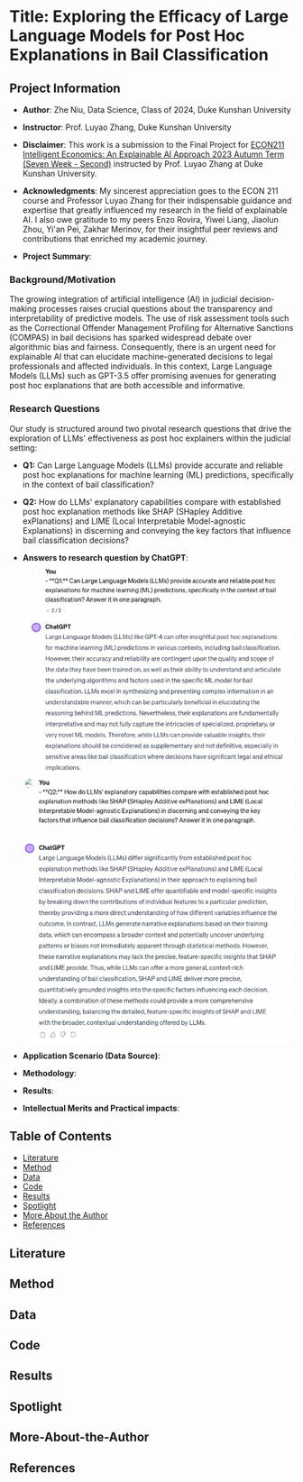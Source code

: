 # Title: Exploring the Efficacy of Large Language Models for Post Hoc Explanations in Bail Classification

## Project Information

- **Author**: Zhe Niu, Data Science, Class of 2024, Duke Kunshan University
- **Instructor**: Prof. Luyao Zhang, Duke Kunshan University
- **Disclaimer**: This work is a submission to the Final Project for [ECON211 Intelligent Economics: An Explainable AI Approach 2023 Autumn Term (Seven Week - Second)](https://ms.pubpub.org/) instructed by Prof. Luyao Zhang at Duke Kunshan University.
- **Acknowledgments**: My sincerest appreciation goes to the ECON 211 course and Professor Luyao Zhang for their indispensable guidance and expertise that greatly influenced my research in the field of explainable AI. I also owe gratitude to my peers Enzo Rovira, Yiwei Liang, Jiaolun Zhou, Yi'an Pei, Zakhar Merinov, for their insightful peer reviews and contributions that enriched my academic journey.

- **Project Summary**: 
### Background/Motivation
The growing integration of artificial intelligence (AI) in judicial decision-making processes raises crucial questions about the transparency and interpretability of predictive models. The use of risk assessment tools such as the Correctional Offender Management Profiling for Alternative Sanctions (COMPAS) in bail decisions has sparked widespread debate over algorithmic bias and fairness. Consequently, there is an urgent need for explainable AI that can elucidate machine-generated decisions to legal professionals and affected individuals. In this context, Large Language Models (LLMs) such as GPT-3.5 offer promising avenues for generating post hoc explanations that are both accessible and informative.

### Research Questions
Our study is structured around two pivotal research questions that drive the exploration of LLMs' effectiveness as post hoc explainers within the judicial setting:

- **Q1:** Can Large Language Models (LLMs) provide accurate and reliable post hoc explanations for machine learning (ML) predictions, specifically in the context of bail classification?
  
- **Q2:** How do LLMs' explanatory capabilities compare with established post hoc explanation methods like SHAP (SHapley Additive exPlanations) and LIME (Local Interpretable Model-agnostic Explanations) in discerning and conveying the key factors that influence bail classification decisions?

- **Answers to research question by ChatGPT**: 
![GPT_Answer_Q1](GPT_Answer_1.png)
![GPT_Answer_Q2](GPT_Answer_2.png)

- **Application Scenario (Data Source)**:

- **Methodology**:
  
- **Results**:

- **Intellectual Merits and Practical impacts**:
  
## Table of Contents
- [Literature](./Literature/)
- [Method](./Method/)
- [Data](./Data/)
- [Code](./Code/)
- [Results](./Results/)
- [Spotlight](./Spotlight/)
- [More About the Author](##More-About-the-Author)
- [References](##References)

## Literature

## Method

## Data

## Code

## Results

## Spotlight

## More-About-the-Author

## References
